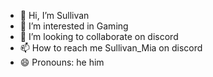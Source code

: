 - 👋 Hi, I’m Sullivan
- 👀 I’m interested in Gaming
- 💞️ I’m looking to collaborate on discord
- 📫 How to reach me Sullivan_Mia on discord
- 😄 Pronouns: he him
<!---
Jacjjc/Jacjjc is a ✨ special ✨ repository because its `README.md` (this file) appears on your GitHub profile.
You can click the Preview link to take a look at your changes.
--->
